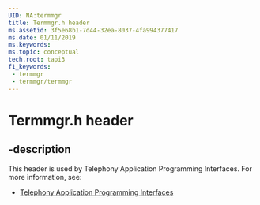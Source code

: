 ```yaml
---
UID: NA:termmgr
title: Termmgr.h header
ms.assetid: 3f5e68b1-7d44-32ea-8037-4fa994377417
ms.date: 01/11/2019
ms.keywords: 
ms.topic: conceptual
tech.root: tapi3
f1_keywords:
 - termmgr
 - termmgr/termmgr
---
```


# Termmgr.h header


## -description

This header is used by Telephony Application Programming Interfaces. For more information, see:

- [Telephony Application Programming Interfaces](../_tapi3/index.md)

